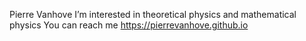 Pierre Vanhove
I’m interested in theoretical physics and mathematical physics
You can reach me <a href="https://pierrevanhove.github.io">https://pierrevanhove.github.io</a>

<!---
pierrevanhove/pierrevanhove is a ✨ special ✨ repository because its `README.md` (this file) appears on your GitHub profile.
You can click the Preview link to take a look at your changes.
--->

